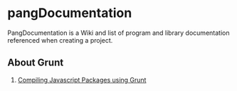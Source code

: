 # pangDocumentation

PangDocumentation is a Wiki and list of program and library documentation referenced when creating a project.

## About Grunt
1. [Compiling Javascript Packages using Grunt](Compiling-JavaScript-Packages-Using-Grunt/)


